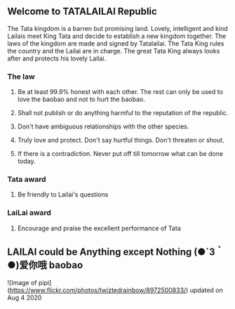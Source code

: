 ## Welcome to TATALAILAI Republic

The Tata kingdom is a barren but promising land. Lovely, intelligent and kind Lailais meet King Tata and decide to establish a new kingdom together. The laws of the kingdom are made and signed by Tatalailai. The Tata King rules the country and the Lailai are in charge. The great Tata King always looks after and protects his lovely Lailai.

### The law


1. Be at least 99.9% honest with each other. The rest can only be used to love the baobao and not to hurt the baobao.

2. Shall not publish or do anything harmful to the reputation of the republic.

3. Don't have ambiguous relationships with the other species.

4. Truly love and protect. Don't say hurtful things. Don't threaten or shout.

5. If there is a contradiction. Never put off till tomorrow what can be done today.


### Tata award

1. Be friendly to Lailai's questions



### LaiLai award

1. Encourage and praise the excellent performance of Tata


## **LAILAI could be Anything except Nothing (●´З｀●)爱你哦 baobao**


![Image of pipi]
(https://www.flickr.com/photos/twiztedrainbow/8972500833/)
updated on Aug 4 2020
